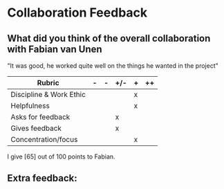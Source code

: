 # Collaboration Feedback

## What did you think of the overall collaboration with Fabian van Unen

"It was good, he worked quite well on the things he wanted in the project"

| Rubric | -   | -   | +/- | +   | ++  |
|--------|-----|-----|-----|-----|-----|
| Discipline & Work Ethic |     |     |     |   x  |     |
| Helpfulness             |     |     |     |   x  |     |
| Asks for feedback       |     |     |  x   |     |     |
| Gives feedback          |     |     |  x   |     |     |
| Concentration/focus     |     |     |     |   x  |     |

I give [65] out of 100 points to Fabian.

## Extra feedback:


